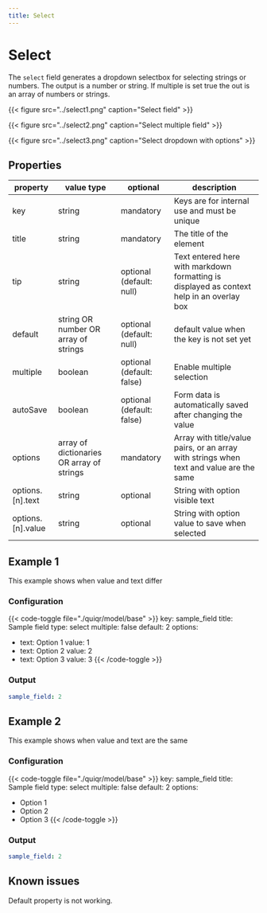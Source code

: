 ```yaml
---
title: Select
---
```


# Select

The `select` field generates a dropdown selectbox for selecting strings or
numbers. The output is a number or string. If multiple is set true the out is
an array of numbers or strings.

{{< figure src="../select1.png" caption="Select field" >}}

{{< figure src="../select2.png" caption="Select multiple field" >}}

{{< figure src="../select3.png" caption="Select dropdown with options" >}}

## Properties

| property          | value type                                | optional                  | description                                                                               |
|-------------------|-------------------------------------------|---------------------------|-------------------------------------------------------------------------------------------|
| key               | string                                    | mandatory                 | Keys are for internal use and must be unique                                              |
| title             | string                                    | mandatory                 | The title of the element                                                                  |
| tip               | string                                    | optional (default: null)  | Text entered here with markdown formatting is displayed as context help in an overlay box |
| default           | string OR number OR  array of strings     | optional (default: null)  | default value when the key is not set yet                                                 |
| multiple          | boolean                                   | optional (default: false) | Enable multiple selection                                                                 |
| autoSave          | boolean                                   | optional (default: false) | Form data is automatically saved after changing the value                                 |
| options           | array of dictionaries OR array of strings | mandatory                 | Array with title/value pairs, or an array with strings when text and value are the same   |
| options.[n].text  | string                                    | optional                  | String with option visible text                                                           |
| options.[n].value | string                                    | optional                  | String with option value to save when selected                                            |


## Example 1

This example shows when value and text differ

### Configuration

{{< code-toggle file="./quiqr/model/base" >}}
key: sample_field
title: Sample field
type: select
multiple: false
default: 2
options:
  - text: Option 1
    value: 1
  - text: Option 2
    value: 2
  - text: Option 3
    value: 3
{{< /code-toggle >}}

### Output

```yaml
sample_field: 2
```

## Example 2

This example shows when value and text are the same

### Configuration

{{< code-toggle file="./quiqr/model/base" >}}
key: sample_field
title: Sample field
type: select
multiple: false
default: 2
options:
  - Option 1
  - Option 2
  - Option 3
{{< /code-toggle >}}

### Output

```yaml
sample_field: 2
```

## Known issues

Default property is not working.

